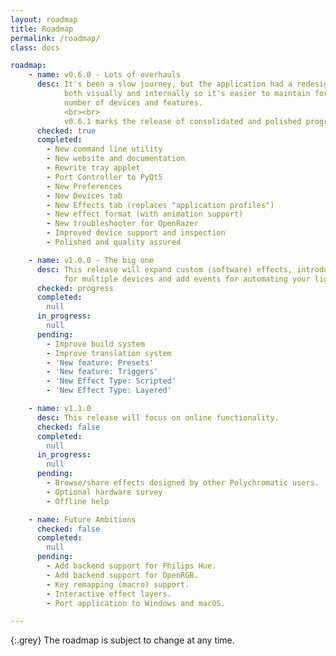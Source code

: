 ```yaml
---
layout: roadmap
title: Roadmap
permalink: /roadmap/
class: docs

roadmap:
    - name: v0.6.0 - Lots of overhauls
      desc: It's been a slow journey, but the application had a redesign
            both visually and internally so it's easier to maintain for the growing
            number of devices and features.
            <br><br>
            v0.6.1 marks the release of consolidated and polished progress since v0.3.12.
      checked: true
      completed:
        - New command line utility
        - New website and documentation
        - Rewrite tray applet
        - Port Controller to PyQt5
        - New Preferences
        - New Devices tab
        - New Effects tab (replaces "application profiles")
        - New effect format (with animation support)
        - New troubleshooter for OpenRazer
        - Improved device support and inspection
        - Polished and quality assured

    - name: v1.0.0 - The big one
      desc: This release will expand custom (software) effects, introduce presets
            for multiple devices and add events for automating your lighting.
      checked: progress
      completed:
        null
      in_progress:
        null
      pending:
        - Improve build system
        - Improve translation system
        - 'New feature: Presets'
        - 'New feature: Triggers'
        - 'New Effect Type: Scripted'
        - 'New Effect Type: Layered'

    - name: v1.1.0
      desc: This release will focus on online functionality.
      checked: false
      completed:
        null
      in_progress:
        null
      pending:
        - Browse/share effects designed by other Polychromatic users.
        - Optional hardware survey
        - Offline help

    - name: Future Ambitions
      checked: false
      completed:
        null
      pending:
        - Add backend support for Philips Hue.
        - Add backend support for OpenRGB.
        - Key remapping (macro) support.
        - Interactive effect layers.
        - Port application to Windows and macOS.

---
```


{:.grey}
The roadmap is subject to change at any time.
